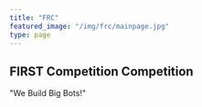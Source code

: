 ```yaml
---
title: "FRC"
featured_image: "/img/frc/mainpage.jpg"
type: page
---
```


## FIRST Competition Competition

"We Build Big Bots!"